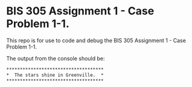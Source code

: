 # BIS 305 Assignment 1 - Case Problem 1-1.

This repo is for use to code and debug the BIS 305 Assignment 1 - Case Problem 1-1.

The output from the console should be:
```html
************************************
*  The stars shine in Greenville.  *
************************************
```